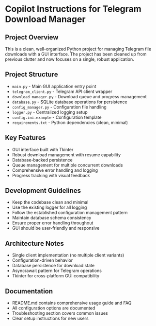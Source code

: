 # Copilot Instructions for Telegram Download Manager

## Project Overview
This is a clean, well-organized Python project for managing Telegram file downloads with a GUI interface. The project has been cleaned up from previous clutter and now focuses on a single, robust application.

## Project Structure
- `main.py` - Main GUI application entry point
- `telegram_client.py` - Telegram API client wrapper
- `download_manager.py` - Download queue and progress management
- `database.py` - SQLite database operations for persistence
- `config_manager.py` - Configuration file handling
- `logger.py` - Centralized logging setup
- `config.ini.example` - Configuration template
- `requirements.txt` - Python dependencies (clean, minimal)

## Key Features
- GUI interface built with Tkinter
- Robust download management with resume capability
- Database-backed persistence
- Queue management for multiple concurrent downloads
- Comprehensive error handling and logging
- Progress tracking with visual feedback

## Development Guidelines
- Keep the codebase clean and minimal
- Use the existing logger for all logging
- Follow the established configuration management pattern
- Maintain database schema consistency
- Ensure proper error handling throughout
- GUI should be user-friendly and responsive

## Architecture Notes
- Single client implementation (no multiple client variants)
- Configuration-driven behavior
- Database persistence for download state
- Async/await pattern for Telegram operations
- Tkinter for cross-platform GUI compatibility

## Documentation
- README.md contains comprehensive usage guide and FAQ
- All configuration options are documented
- Troubleshooting section covers common issues
- Clear setup instructions for new users
